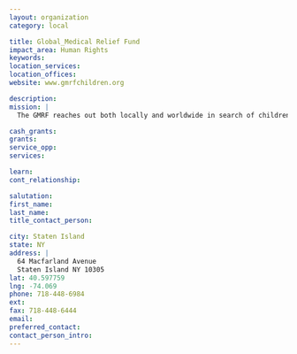 ```yaml
---
layout: organization
category: local

title: Global_Medical Relief Fund
impact_area: Human Rights
keywords: 
location_services: 
location_offices: 
website: www.gmrfchildren.org

description: 
mission: |
  The GMRF reaches out both locally and worldwide in search of children in desperate need, with little or no resources to better their condition. We prepare necessary travel documents for both child and guardian, and arrange transportation to the United States, where candidates are fitted with prosthetic limbs and receive medical and/or surgical care. We also provide the patient and his or her guardian room and board for the duration of convalescence.

cash_grants: 
grants: 
service_opp: 
services: 

learn: 
cont_relationship: 

salutation: 
first_name: 
last_name: 
title_contact_person: 

city: Staten Island
state: NY
address: |
  64 Macfarland Avenue  
  Staten Island NY 10305
lat: 40.597759
lng: -74.069
phone: 718-448-6984
ext: 
fax: 718-448-6444
email: 
preferred_contact: 
contact_person_intro: 
---
```

